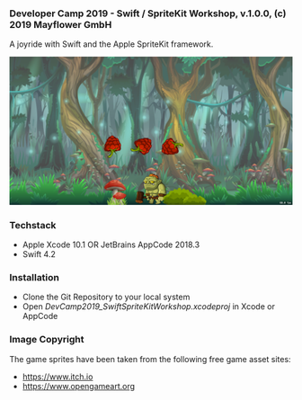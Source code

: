 ### Developer Camp 2019 - Swift / SpriteKit Workshop, v.1.0.0, (c) 2019 Mayflower GmbH

A joyride with Swift and the Apple SpriteKit framework.

![Cover](https://github.com/christopherstock/DevCamp2019_SwiftSpriteKitWorkshop/raw/master/welcome-page/res/image/screenshot_1200x628.png)

### Techstack

- Apple Xcode 10.1 OR JetBrains AppCode 2018.3
- Swift 4.2

### Installation

- Clone the Git Repository to your local system
- Open *DevCamp2019_SwiftSpriteKitWorkshop.xcodeproj* in Xcode or AppCode

### Image Copyright

The game sprites have been taken from the following free game asset sites:

- https://www.itch.io
- https://www.opengameart.org
